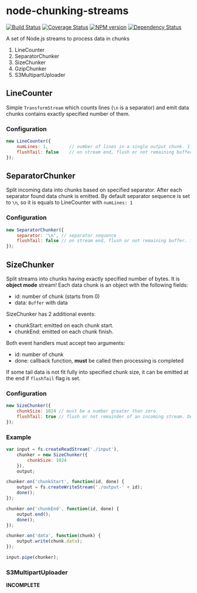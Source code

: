 node-chunking-streams
=====================

[![Build Status](https://travis-ci.org/Olegas/node-chunking-streams.png?branch=master)](https://travis-ci.org/Olegas/node-chunking-streams)
[![Coverage Status](https://coveralls.io/repos/Olegas/node-chunking-streams/badge.png)](https://coveralls.io/r/Olegas/node-chunking-streams)
[![NPM version](https://badge.fury.io/js/chunking-streams.png)](http://badge.fury.io/js/chunking-streams)
[![Dependency Status](https://gemnasium.com/Olegas/node-chunking-streams.png)](https://gemnasium.com/Olegas/node-chunking-streams)

A set of Node.js streams to process data in chunks

 1. LineCounter
 1. SeparatorChunker
 1. SizeChunker
 1. GzipChunker
 1. S3MultipartUploader


LineCounter
-----------

Simple `TransformStream` which counts lines (`\n` is a separator) and emit data chunks contains exactly specified number
 of them.

### Configuration

```javascript
new LineCounter({
    numLines: 1,        // number of lines in a single output chunk. 1 is default
    flushTail: false    // on stream end, flush or not remaining buffer. false is default
});
```

SeparatorChunker
----------------


Split incoming data into chunks based on specified separator. After each separator found data chunk is emitted.
By default separator sequence is set to `\n`, so it is equals to LineCounter with `numLines: 1`

### Configuration

```javascript
new SeparatorChunker({
    separator: '\n', // separator sequence
    flushTail: false // on stream end, flush or not remaining buffer. false is default
});
```

SizeChunker
-----------

Split streams into chunks having exactly specified number of bytes. It is **object mode** stream!
Each data chunk is an object with the following fields:

  - id: number of chunk (starts from 0)
  - data: `Buffer` with data

SizeChunker has 2 additional events:

  - chunkStart: emitted on each chunk start.
  - chunkEnd: emitted on each chunk finish.

Both event handlers must accept two arguments:

  - id: number of chunk
  - done: callback function, **must** be called then processing is completed

If some tail data is not fit fully into specified chunk size, it can be emitted at the end if `flushTail` flag is set.

### Configuration

```javascript
new SizeChunker({
    chunkSize: 1024 // must be a number greater than zero.
    flushTail: true // flush or not remainder of an incoming stream. Defaults to false
});
```

### Example
```javascript
var input = fs.createReadStream('./input'),
    chunker = new SizeChunker({
        chunkSize: 1024
    }),
    output;

chunker.on('chunkStart', function(id, done) {
    output = fs.createWriteStream('./output-' + id);
    done();
});

chunker.on('chunkEnd', function(id, done) {
    output.end();
    done();
});

chunker.on('data', function(chunk) {
    output.write(chunk.data);
});

input.pipe(chunker);
```

### S3MultipartUploader

**INCOMPLETE**
